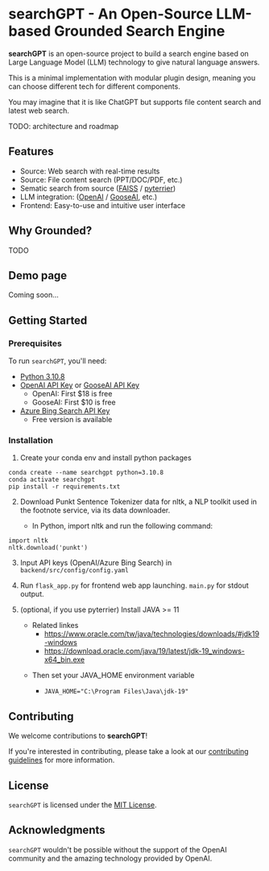 searchGPT - An Open-Source LLM-based Grounded Search Engine
==================================================

**searchGPT** is an open-source project to build a search engine based on Large Language Model (LLM) technology to give natural language answers.

This is a minimal implementation with modular plugin design, meaning you can choose different tech for different components.

You may imagine that it is like ChatGPT but supports file content search and latest web search.

TODO: architecture and roadmap

Features
--------

* Source: Web search with real-time results
* Source: File content search (PPT/DOC/PDF, etc.)
* Sematic search from source ([FAISS](https://github.com/facebookresearch/faiss) / [pyterrier](https://github.com/terrier-org/pyterrier))
* LLM integration: ([OpenAI](https://platform.openai.com/docs/api-reference?lang=python) / [GooseAI](https://goose.ai/), etc.)
* Frontend: Easy-to-use and intuitive user interface

Why Grounded?
---------------
TODO

Demo page
---------------
Coming soon...

Getting Started
---------------

### Prerequisites

To run `searchGPT`, you'll need:

* [Python 3.10.8](https://www.python.org/downloads/)
* [OpenAI API Key](https://beta.openai.com/signup) or [GooseAI API Key](https://goose.ai/)
  * OpenAI: First $18 is free
  * GooseAI: First $10 is free
* [Azure Bing Search API Key](https://www.microsoft.com/en-us/bing/apis/bing-web-search-api/)
  * Free version is available



### Installation

1. Create your conda env and install python packages
```
conda create --name searchgpt python=3.10.8
conda activate searchgpt
pip install -r requirements.txt
```

2. Download Punkt Sentence Tokenizer data for nltk, a NLP toolkit used in the footnote service, via its data downloader.

   - In Python, import nltk and run the following command:
```
import nltk
nltk.download('punkt')
```

3. Input API keys (OpenAI/Azure Bing Search) in `backend/src/config/config.yaml`
4. Run `flask_app.py` for frontend web app launching. `main.py` for stdout output. 
5. (optional, if you use pyterrier) Install JAVA >= 11
   * Related linkes
     - https://www.oracle.com/tw/java/technologies/downloads/#jdk19-windows
     - https://download.oracle.com/java/19/latest/jdk-19_windows-x64_bin.exe

   - Then set your JAVA_HOME environment variable

     - `JAVA_HOME="C:\Program Files\Java\jdk-19"`

Contributing
------------

We welcome contributions to **searchGPT**! 

If you're interested in contributing, please take a look at our [contributing guidelines](./CONTRIBUTING.md) for more information.

License
-------

`searchGPT` is licensed under the [MIT License](./LICENSE).

Acknowledgments
---------------

`searchGPT` wouldn't be possible without the support of the OpenAI community and the amazing technology provided by OpenAI.